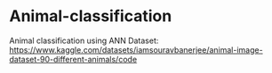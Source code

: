 # Animal-classification
Animal classification using ANN
Dataset: https://www.kaggle.com/datasets/iamsouravbanerjee/animal-image-dataset-90-different-animals/code
